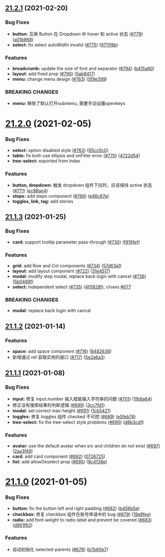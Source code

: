 ## [21.2.1](https://github.com/growingio/gio-design/compare/v21.2.0...v21.2.1) (2021-02-20)


### Bug Fixes

* **button:** 互换 Button 在 Dropdown 中 hover 和 active 状态 ([#779](https://github.com/growingio/gio-design/issues/779)) ([a01b868](https://github.com/growingio/gio-design/commit/a01b8682c788faff4486be7cf032cc7f15ccbf74))
* **select:** fix select autoWidth invalid ([#775](https://github.com/growingio/gio-design/issues/775)) ([9711f8b](https://github.com/growingio/gio-design/commit/9711f8b438c2dcaba570968d0ad5c4e8f0e2fe95))


### Features

* **breadcrumb:** update the size of font and  separator ([#794](https://github.com/growingio/gio-design/issues/794)) ([b415a80](https://github.com/growingio/gio-design/commit/b415a80599150ad2f070ceb0b45f1512c5b9db38))
* **layout:** add fixed prop ([#790](https://github.com/growingio/gio-design/issues/790)) ([5ab8417](https://github.com/growingio/gio-design/commit/5ab8417324dfd5ccb5814e14a23eeb049bd49abf))
* **menu:** change menu design ([#763](https://github.com/growingio/gio-design/issues/763)) ([5f9e399](https://github.com/growingio/gio-design/commit/5f9e399765952b992ad4daa779a67f187aab8574))


### BREAKING CHANGES

* **menu:** 移除了默认打开submenu, 需要手动设置openkeys



# [21.2.0](https://github.com/growingio/gio-design/compare/v21.1.3...v21.2.0) (2021-02-05)

### Bug Fixes

- **select:** option disabled style ([#762](https://github.com/growingio/gio-design/issues/762)) ([95cc0c0](https://github.com/growingio/gio-design/commit/95cc0c04d9edcb51756bf42f09c11ab6c1d2f1ed))
- **table:** fix both use ellipsis and onFilter error ([#770](https://github.com/growingio/gio-design/issues/770)) ([4722d54](https://github.com/growingio/gio-design/commit/4722d54736abf25b69aed25f9dc4fd4fd12af9b6))
- **tree-select:** exported from index

### Features

- **button, dropdown:** 触发 dropdown 组件下拉时，应该保持 active 状态 ([#771](https://github.com/growingio/gio-design/issues/771)) ([ec88ae4](https://github.com/growingio/gio-design/commit/ec88ae4c6ed5e4051456502d54d0be33981ee34f))
- **steps:** add steps component ([#766](https://github.com/growingio/gio-design/issues/766)) ([e46c67e](https://github.com/growingio/gio-design/commit/e46c67e9254a89566ea2dbf5d66fc4ff2d036b9d))
- **toggles, link, tag:** add stories

## [21.1.3](https://github.com/growingio/gio-design/compare/v21.1.2...v21.1.3) (2021-01-25)

### Bug Fixes

- **card:** support tooltip parameter pass-through ([#730](https://github.com/growingio/gio-design/issues/730)) ([f919fef](https://github.com/growingio/gio-design/commit/f919fefc43a206fc3f084d0e816c0d4d7d79272e))

### Features

- **grid:** add Row and Col components ([#734](https://github.com/growingio/gio-design/issues/734)) ([57d63a1](https://github.com/growingio/gio-design/commit/57d63a10c562ae062bea02f879427bcf0d60cef7))
- **layout:** add layout component ([#722](https://github.com/growingio/gio-design/issues/722)) ([31e4517](https://github.com/growingio/gio-design/commit/31e451739f980866308e8910c18725c7005fde00))
- **modal:** modify step modal, replace back login with cancel ([#736](https://github.com/growingio/gio-design/issues/736)) ([5b0469f](https://github.com/growingio/gio-design/commit/5b0469f26ddcbfc882e0ce5f7b27a3ad1d458ca1))
- **select:** independent select ([#735](https://github.com/growingio/gio-design/issues/735)) ([4f0928f](https://github.com/growingio/gio-design/commit/4f0928fd4ce0587cc45a3c622f57d78e990d306e)), closes [#677](https://github.com/growingio/gio-design/issues/677)

### BREAKING CHANGES

- **modal:** replace back login with cancal

## [21.1.2](https://github.com/growingio/gio-design/compare/v21.1.1...v21.1.2) (2021-01-14)

### Features

- **space:** add space component ([#716](https://github.com/growingio/gio-design/issues/716)) ([8482636](https://github.com/growingio/gio-design/commit/8482636ef109205b89c1d3f49b6c56cac1d337ea))
- 新增通过 ref 获取实例的接口 ([#717](https://github.com/growingio/gio-design/issues/717)) ([5e2a6a3](https://github.com/growingio/gio-design/commit/5e2a6a3abb2d6e10846fb970a87dab428146c4a5))

## [21.1.1](https://github.com/growingio/gio-design/compare/v21.1.0...v21.1.1) (2021-01-08)

### Bug Fixes

- **input:** 修复 input.number 输入框能输入字符串的问题 ([#701](https://github.com/growingio/gio-design/issues/701)) ([1fb6a64](https://github.com/growingio/gio-design/commit/1fb6a643d766c8497dcab10d9dce0dd8879b1233))
- 修正没有搜索结果的判断逻辑 ([#699](https://github.com/growingio/gio-design/issues/699)) ([3cc7fd1](https://github.com/growingio/gio-design/commit/3cc7fd133565f09217443f6cb26b08e91c80b7cc))
- **modal:** set correct max-height ([#691](https://github.com/growingio/gio-design/issues/691)) ([1cb5421](https://github.com/growingio/gio-design/commit/1cb5421de09439f371384ac6df642382da5fee9e))
- **toggles:** 修复 toggles 组件 checked 不可控 ([#689](https://github.com/growingio/gio-design/issues/689)) ([e5feb76](https://github.com/growingio/gio-design/commit/e5feb76ee3649cc7c94d4f9f950a6b3ce58b9348))
- **tree-select:** fix the tree-select style problems ([#690](https://github.com/growingio/gio-design/issues/690)) ([d8b3cd1](https://github.com/growingio/gio-design/commit/d8b3cd19bf827011c0574aa00fc2ebef6cfee1dc))

### Features

- **avatar:** use the default avatar when src and children do not exist ([#697](https://github.com/growingio/gio-design/issues/697)) ([2aa3f49](https://github.com/growingio/gio-design/commit/2aa3f4915453a9308ef8dfb6883e170a2dc98cf7))
- **card:** add card component ([#692](https://github.com/growingio/gio-design/issues/692)) ([0726725](https://github.com/growingio/gio-design/commit/0726725aebae0f5db59803c6486438b5e9d26148))
- **list:** add allowDeselect prop ([#695](https://github.com/growingio/gio-design/issues/695)) ([9c4138e](https://github.com/growingio/gio-design/commit/9c4138ee5e80aae924e83c01f1f56de421bb94c5))

# [21.1.0](https://github.com/growingio/gio-design/compare/v20.12.6...v21.1.0) (2021-01-05)

### Bug Fixes

- **button:** fix the button left and right padding ([#682](https://github.com/growingio/gio-design/issues/682)) ([b456b5e](https://github.com/growingio/gio-design/commit/b456b5e8fd65f7a574114b1dd12849084d72c939))
- **checkbox:** 修复 checkbox 组件在账号申请中的 bug ([#679](https://github.com/growingio/gio-design/issues/679)) ([19a9fee](https://github.com/growingio/gio-design/commit/19a9fee7931fb96a0799cc98e1f3cf7b4a2cdff4))
- **radio:** add font-weight to radio label and prevent be covered ([#683](https://github.com/growingio/gio-design/issues/683)) ([d961f62](https://github.com/growingio/gio-design/commit/d961f62e7baf696bbdb1994d759d84e8e7ab1171))

### Features

- 自动初始化 selected-parents ([#678](https://github.com/growingio/gio-design/issues/678)) ([b7b60e7](https://github.com/growingio/gio-design/commit/b7b60e7075fa8e335af475dd03b6443186a591ae))

